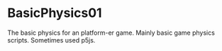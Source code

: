 # BasicPhysics01
The basic physics for an platform-er game.
Mainly basic game physics scripts.
Sometimes used p5js.
